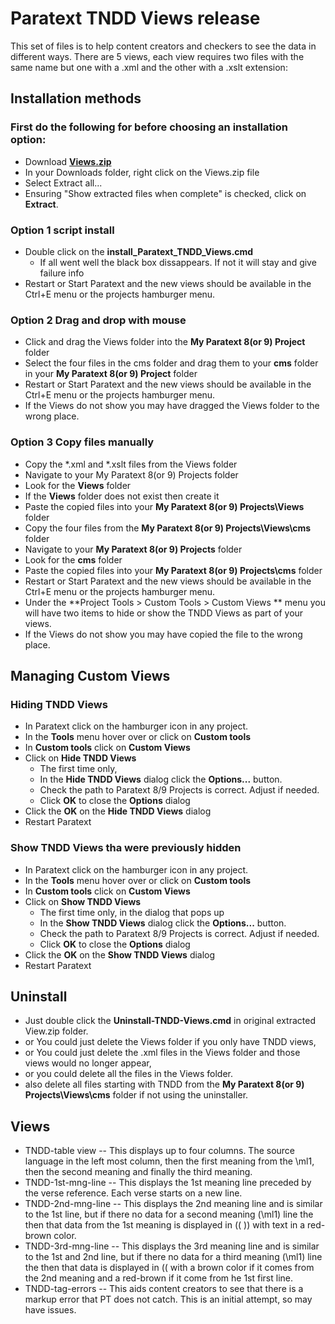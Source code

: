 # Paratext TNDD Views release

This set of files is to help content creators and checkers to see the data in different ways. There are 5 views, each view requires two files with the same name but one with a .xml and the other with a .xslt extension:

## Installation methods

### First do the following for before choosing an installation option:
- Download **[Views.zip](https://github.com/SILAsiaPub/PT-Views/releases/download/latest/Views.zip)** 
- In your Downloads folder, right click on the Views.zip file
- Select Extract all...
- Ensuring "Show extracted files when complete" is checked, click on **Extract**.

### Option 1 script install
- Double click on the **install_Paratext_TNDD_Views.cmd**
  - If all went well the black box dissappears. If not it will stay and give failure info
- Restart or Start Paratext and the new views should be available in the Ctrl+E menu or the projects hamburger menu.

### Option 2 Drag and drop with mouse
- Click and drag the Views folder into the **My Paratext 8(or 9) Project** folder
- Select the four files in the cms folder and drag them to your **cms** folder in your **My Paratext 8(or 9) Project** folder
- Restart or Start Paratext and the new views should be available in the Ctrl+E menu or the projects hamburger menu.
- If the Views do not show you may have dragged the Views folder to the wrong place.

### Option 3 Copy files manually
- Copy the *.xml and *.xslt files from the Views folder
- Navigate to your My Paratext 8(or 9) Projects folder
- Look for the **Views** folder
- If the **Views** folder does not exist then create it
- Paste the copied files into your **My Paratext 8(or 9) Projects\Views** folder
- Copy the four files from the **My Paratext 8(or 9) Projects\Views\cms** folder
- Navigate to your **My Paratext 8(or 9) Projects** folder
- Look for the **cms** folder
- Paste the copied files into your **My Paratext 8(or 9) Projects\cms** folder
- Restart or Start Paratext and the new views should be available in the Ctrl+E menu or the projects hamburger menu.
- Under the **Project Tools > Custom Tools > Custom Views ** menu you will have two items to hide or show the TNDD Views as part of your views.
- If the Views do not show you may have copied the file to the wrong place.

## Managing Custom Views

### Hiding TNDD Views
- In Paratext click on the hamburger icon in any project.
- In the **Tools** menu hover over or click on **Custom tools**
- In  **Custom tools** click on **Custom Views**
- Click on **Hide TNDD Views**
  - The first time only, 
  - In the **Hide TNDD Views** dialog click the **Options...** button.
  - Check the path to Paratext 8/9 Projects is correct. Adjust if needed.
  - Click **OK** to close the **Options** dialog
- Click the **OK** on the **Hide TNDD Views** dialog
- Restart Paratext

### Show TNDD Views tha were previously hidden
- In Paratext click on the hamburger icon in any project.
- In the **Tools** menu hover over or click on **Custom tools**
- In  **Custom tools** click on **Custom Views**
- Click on **Show TNDD Views**
  - The first time only, in the dialog that pops up
  - In the **Show TNDD Views** dialog click the **Options...** button.
  - Check the path to Paratext 8/9 Projects is correct. Adjust if needed.
  - Click **OK** to close the **Options** dialog
- Click the **OK** on the **Show TNDD Views** dialog
- Restart Paratext

## Uninstall
- Just double click the **Uninstall-TNDD-Views.cmd** in original extracted View.zip folder.
- or You could just delete the Views folder if you only have TNDD views,
- or You could just delete the .xml files in the Views folder and those views would no longer appear,
- or you could delete all the files in the Views folder.
- also delete all files starting with TNDD from the **My Paratext 8(or 9) Projects\Views\cms** folder if not using the uninstaller.

## Views

- TNDD-table view -- This displays up to four columns. The source language in the left most column, then the first meaning from the \ml1, then the second meaning and finally the third meaning.
- TNDD-1st-mng-line -- This displays the 1st meaning line preceded by the verse reference. Each verse starts on a new line.
- TNDD-2nd-mng-line -- This displays the 2nd meaning line and is similar to the 1st line, but if there no data for a second meaning (\ml1) line the then that data from the 1st meaning is displayed in (( )) with text in a red-brown color.
- TNDD-3rd-mng-line -- This displays the 3rd meaning line and is similar to the 1st and 2nd line, but if there no data for a third meaning (\ml1) line the then that data is displayed in (( with a brown color if it comes from the 2nd meaning and a red-brown if it come from he 1st first line.
- TNDD-tag-errors -- This aids content creators to see that there is a markup error that PT does not catch. This is an initial attempt, so may have issues.


